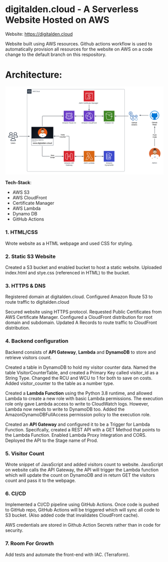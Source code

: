 # digitalden.cloud - A Serverless Website Hosted on AWS

Website: https://digitalden.cloud

Website built using AWS resources. Github actions workflow is used to automatically provision all resources for the website on AWS on a code change to the default branch on this respository.

# Architecture:
![Architecture Diagram](resources/images/AWS-Architecture-2.png)

**Tech-Stack**:

- AWS S3
- AWS CloudFront
- Certificate Manager
- AWS Lambda
- Dynamo DB
- GitHub Actions

### 1. HTML/CSS 
Wrote website as a HTML webpage and used CSS for styling.

### 2. Static S3 Website
Created a S3 bucket and enabled bucket to host a static website. Uploaded index.html and stye.css (referenced in HTML) to the bucket.

### 3. HTTPS & DNS 
Registered domain at digitalden.cloud. Configured Amazon Route 53 to route traffic to digitalden.cloud

Secured website using HTTPS protocol. Requested Public Certificates from AWS Certificate Manager. Configured a CloudFront distribution for root domain and subdomain. Updated A Records to route traffic to CloudFront distribution.

### 4. Backend configuration
Backend consists of **API Gateway**, **Lambda** and **DynamoDB** to store and retrieve visitors count.

Created a table in DynamoDB to hold my visitor counter data. Named the table VisitorCounterTable, and created a Primary Key called visitor_id as a String Type. Changed the RCU and WCU to 1 for both to save on costs. Added visitor_counter to the table as a number type.

Created a **Lambda Function** using the Python 3.8 runtime, and allowed Lambda to create a new role with basic Lambda permissions. The execution role only gave Lambda access to write to CloudWatch logs. However,  Lambda now needs to write to DynamoDB too. Added the AmazonDynamoDBFullAccess permission policy to the execution role.

Created an **API Gateway** and configured it to be a Trigger for Lambda Function. Specifcally, created a REST API with a GET Method that points to the Lambda Function. Enabled Lambda Proxy Integration and CORS. Deployed the API to the Stage name of Prod.

### 5. Visitor Count
Wrote snippet of JavaScript and added visitors count to website. JavaScript on website calls the API Gateway, the API will trigger the Lambda function which will update the count on DynamoDB and in return GET the visitors count and pass it to the webpage.

### 6. CI/CD
 Implemented a CI/CD pipeline using GitHub Actions. Once code is pushed to GitHub repo, GitHub Actions will be triggered which will sync all code to S3 bucket. (Also added code that invalidates CloudFront cache).
 
AWS credentials are stored in Github Action Secrets rather than in code for security.

### 7. Room For Growth
Add tests and automate the front-end with IAC. (Terraform).